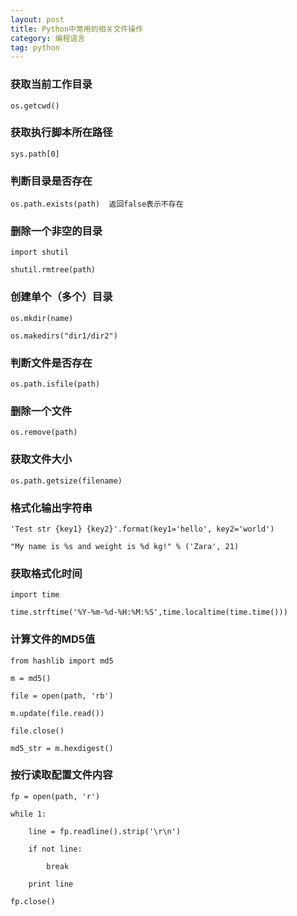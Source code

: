 ```yaml
---
layout: post
title: Python中常用的相关文件操作
category: 编程语言
tag: python
---
```


### 获取当前工作目录

    os.getcwd()

### 获取执行脚本所在路径

    sys.path[0]

### 判断目录是否存在

    os.path.exists(path)  返回false表示不存在

### 删除一个非空的目录

    import shutil

    shutil.rmtree(path)

<!-- more -->

### 创建单个（多个）目录

    os.mkdir(name)

    os.makedirs("dir1/dir2")

### 判断文件是否存在

    os.path.isfile(path)

### 删除一个文件

    os.remove(path)

### 获取文件大小

    os.path.getsize(filename)

### 格式化输出字符串

    'Test str {key1} {key2}'.format(key1='hello', key2='world')

    "My name is %s and weight is %d kg!" % ('Zara', 21)

### 获取格式化时间

    import time

    time.strftime('%Y-%m-%d-%H:%M:%S',time.localtime(time.time()))

### 计算文件的MD5值

    from hashlib import md5

    m = md5()

    file = open(path, 'rb')

    m.update(file.read())

    file.close()

    md5_str = m.hexdigest()

### 按行读取配置文件内容

    fp = open(path, 'r')

    while 1:

        line = fp.readline().strip('\r\n')

        if not line:

            break

        print line

    fp.close()

